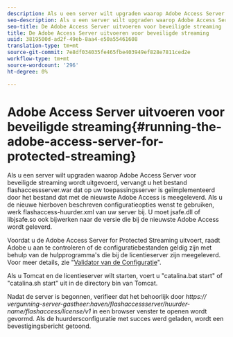 ```yaml
---
description: Als u een server wilt upgraden waarop Adobe Access Server voor beveiligde streaming wordt uitgevoerd, vervangt u het bestand flashaccessserver.war dat op uw toepassingsserver is geïmplementeerd door het bestand dat met de nieuwste Adobe Access is meegeleverd. Als u de nieuwe hierboven beschreven configuratieopties wenst te gebruiken, werk flashaccess-huurder.xml van uw server bij. U moet jsafe.dll of libjsafe.so ook bijwerken naar de versie die bij de nieuwste Adobe Access wordt geleverd.
seo-description: Als u een server wilt upgraden waarop Adobe Access Server voor beveiligde streaming wordt uitgevoerd, vervangt u het bestand flashaccessserver.war dat op uw toepassingsserver is geïmplementeerd door het bestand dat met de nieuwste Adobe Access is meegeleverd. Als u de nieuwe hierboven beschreven configuratieopties wenst te gebruiken, werk flashaccess-huurder.xml van uw server bij. U moet jsafe.dll of libjsafe.so ook bijwerken naar de versie die bij de nieuwste Adobe Access wordt geleverd.
seo-title: De Adobe Access Server uitvoeren voor beveiligde streaming
title: De Adobe Access Server uitvoeren voor beveiligde streaming
uuid: 3819500d-ad2f-49eb-8aa4-e50a55461608
translation-type: tm+mt
source-git-commit: 7e8df034035fe465fbe403949ef828e7811ced2e
workflow-type: tm+mt
source-wordcount: '296'
ht-degree: 0%

---
```



# Adobe Access Server uitvoeren voor beveiligde streaming{#running-the-adobe-access-server-for-protected-streaming}

Als u een server wilt upgraden waarop Adobe Access Server voor beveiligde streaming wordt uitgevoerd, vervangt u het bestand flashaccessserver.war dat op uw toepassingsserver is geïmplementeerd door het bestand dat met de nieuwste Adobe Access is meegeleverd. Als u de nieuwe hierboven beschreven configuratieopties wenst te gebruiken, werk flashaccess-huurder.xml van uw server bij. U moet jsafe.dll of libjsafe.so ook bijwerken naar de versie die bij de nieuwste Adobe Access wordt geleverd.

Voordat u de Adobe Access Server for Protected Streaming uitvoert, raadt Adobe u aan te controleren of de configuratiebestanden geldig zijn met behulp van de hulpprogramma&#39;s die bij de licentieserver zijn meegeleverd. Voor meer details, zie &quot;[Validator van de Configuratie](../../aaxs-protected-streaming/aaxs-protected-streaming-utilities/configuration-validator.md)&quot;.

Als u Tomcat en de licentieserver wilt starten, voert u &quot;catalina.bat start&quot; of &quot;catalina.sh start&quot; uit in de directory bin van Tomcat.

Nadat de server is begonnen, verifieer dat het behoorlijk door *https:// vergunning-server-gastheer:haven/flashaccessserver/huurder-name/flashaccess/license/v1* in een browser venster te openen wordt gevormd. Als de huurdersconfiguratie met succes werd geladen, wordt een bevestigingsbericht getoond.
